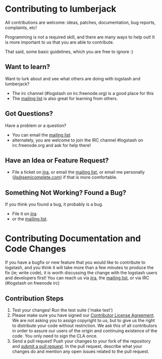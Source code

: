 # Contributing to lumberjack

All contributions are welcome: ideas, patches, documentation, bug reports,
complaints, etc!

Programming is not a required skill, and there are many ways to help out!
It is more important to us that you are able to contribute.

That said, some basic guidelines, which you are free to ignore :)

## Want to learn?

Want to lurk about and see what others are doing with logstash and lumberjack? 

* The irc channel (#logstash on irc.freenode.org) is a good place for this
* The [mailing list](http://groups.google.com/group/logstash-users) is also
  great for learning from others.

## Got Questions?

Have a problem or a question?
 
* You can email the [mailing list](http://groups.google.com/group/logstash-users)
* alternately, you are welcome to join the IRC channel #logstash on
irc.freenode.org and ask for help there!

## Have an Idea or Feature Request?

* File a ticket on [jira](https://github.com/jordansissel/lumberjack), or email the
  [mailing list](http://groups.google.com/group/logstash-users), or email
  me personally (jls@semicomplete.com) if that is more comfortable.

## Something Not Working? Found a Bug?

If you think you found a bug, it probably is a bug.

* File it on [jira](https://github.com/jordansissel/lumberjack)
* or the [mailing list](http://groups.google.com/group/logstash-users).

# Contributing Documentation and Code Changes

If you have a bugfix or new feature that you would like to contribute to
logstash, and you think it will take more than a few minutes to produce the fix
(ie; write code), it is worth discussing the change with the logstash users and
developers first! You can reach us via
[jira](https://github.com/jordansissel/lumberjack), the [mailing
list](http://groups.google.com/group/logstash-users), or via IRC (#logstash on
freenode irc)

## Contribution Steps

1. Test your changes! Run the test suite ('make test') 
2. Please make sure you have signed our [Contributor License
   Agreement](http://www.elasticsearch.org/contributor-agreement/). We are not
   asking you to assign copyright to us, but to give us the right to distribute
   your code without restriction. We ask this of all contributors in order to
   assure our users of the origin and continuing existence of the code. You
   only need to sign the CLA once.
3. Send a pull request! Push your changes to your fork of the repository and
   [submit a pull
   request](https://help.github.com/articles/using-pull-requests). In the pull
   request, describe what your changes do and mention any open issues related
   to the pull request.



